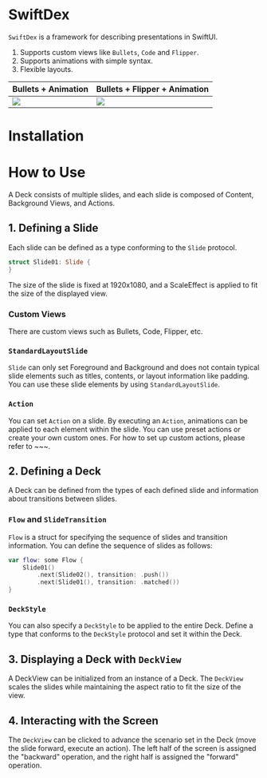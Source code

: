 # SwiftDex
`SwiftDex` is a framework for describing presentations in SwiftUI.
1. Supports custom views like `Bullets`, `Code` and `Flipper`.
2. Supports animations with simple syntax.
3. Flexible layouts.

| Bullets + Animation | Bullets + Flipper + Animation |
| --- | --- |
| <img src="https://github.com/hagmas/swift-dex/assets/7201608/9a9ec959-10ef-4385-8783-ec0911b899cb"> | <img src="https://github.com/hagmas/swift-dex/assets/7201608/c9ecbf05-d4cf-4ebb-b229-e6ce2ea4ace6"> |

# Installation

# How to Use
A Deck consists of multiple slides, and each slide is composed of Content, Background Views, and Actions.

## 1. Defining a Slide
Each slide can be defined as a type conforming to the `Slide` protocol.
```swift
struct Slide01: Slide {
}
```
The size of the slide is fixed at 1920x1080, and a ScaleEffect is applied to fit the size of the displayed view.

### Custom Views
There are custom views such as Bullets, Code, Flipper, etc.

### `StandardLayoutSlide`
`Slide` can only set Foreground and Background and does not contain typical slide elements such as titles, contents, or layout information like padding. You can use these slide elements by using `StandardLayoutSlide`.

### `Action`
You can set `Action` on a slide. By executing an `Action`, animations can be applied to each element within the slide. You can use preset actions or create your own custom ones. For how to set up custom actions, please refer to ~~~.

## 2. Defining a Deck
A Deck can be defined from the types of each defined slide and information about transitions between slides.

### `Flow` and `SlideTransition`
`Flow` is a struct for specifying the sequence of slides and transition information. You can define the sequence of slides as follows:
```swift
var flow: some Flow {
    Slide01()
        .next(Slide02(), transition: .push())
        .next(Slide01(), transition: .matched())
}
```

### `DeckStyle`
You can also specify a `DeckStyle` to be applied to the entire Deck. Define a type that conforms to the `DeckStyle` protocol and set it within the Deck.

## 3. Displaying a Deck with `DeckView`
A DeckView can be initialized from an instance of a Deck. The `DeckView` scales the slides while maintaining the aspect ratio to fit the size of the view.

## 4. Interacting with the Screen
The `DeckView` can be clicked to advance the scenario set in the Deck (move the slide forward, execute an action). The left half of the screen is assigned the "backward" operation, and the right half is assigned the "forward" operation.

